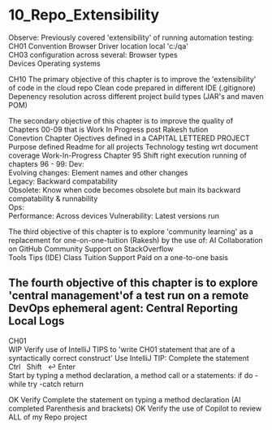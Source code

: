 # 10_Repo_Extensibility

Observe: Previously covered 'extensibility' of running automation testing:
		CH01 	Convention
				Browser Driver location local 'c:/qa'		
                CH03 	configuration across several: 
				Browser types		
			  	Devices 
				Operating systems

CH10
The primary objective of this chapter is to improve the 'extensibility' of code in the cloud repo
	Clean code prepared in different IDE (.gitignore)
 	Depenency resolution across different project build types (JAR's and maven POM)	

The secondary objective of this chapter is to improve the quality of Chapters 00-09 that is Work In Progress post Rakesh tution  
	Conevtion
 		Chapter Ojectives defined in a CAPITAL LETTERED PROJECT
 		Purpose defined Readme for all projects
 		Technology testing wrt document coverage
  		Work-In-Progress Chapter 95
        	Shift right execution running of chapters 96 - 99:
	 			Dev: 	
     						Evolving changes:  Element names and other changes  
     						Legacy:		   Backward compatability	
    						Obsolete:	   Know when code becomes obsolete but main its backward compatability & runnability  
	 			Ops:		
     						Performance: 	   Across devices
    						Vulnerability: 	   Latest versions run
				    
The third objective of this chapter is to explore 'community learning' as a replacement for one-on-one-tuition (Rakesh) by the use of:
	AI
 	Collaboration on GitHub
  	Community Support on StackOverflow 	
   	Tools Tips (IDE)
   	Class Tuition
    	Support Paid on a one-to-one basis 

The fourth objective of this chapter is to explore 'central management'of a test run on a remote DevOps ephemeral agent:
	Central Reporting
 	Local Logs 
----------------------------------------------------------------------------------------------------------------------------------------------
CH01        
WIP    Verify use of IntelliJ TIPS to 'write CH01 statement that are of a syntactically correct construct' 
   	Use IntelliJ TIP: Complete the statement Ctrl   Shift   ↩ Enter		 	
       				Start by typing a method declaration, a method call or a statements:
       					if
	    				do -while
	 				try -catch
      					return
	   
OK     Verify Complete the statement on typing a method declaration (AI completed Parenthesis and brackets)
OK     Verify the use of Copilot to review ALL of my Repo project

